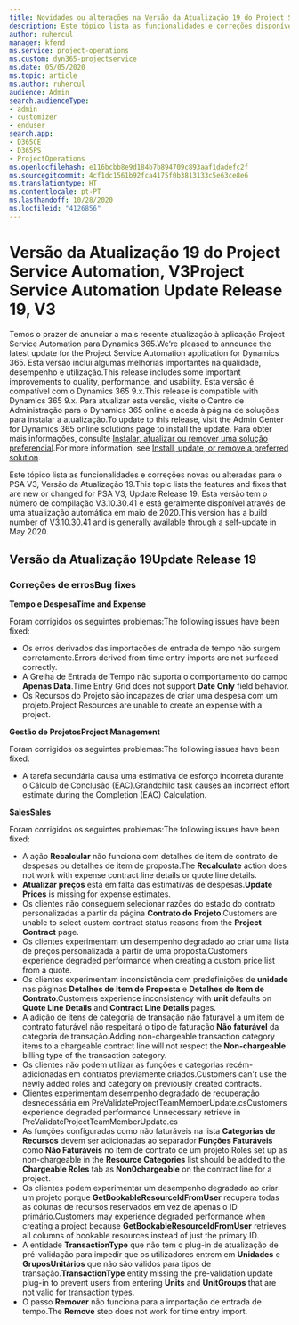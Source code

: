 ```yaml
---
title: Novidades ou alterações na Versão da Atualização 19 do Project Service Automation, V3
description: Este tópico lista as funcionalidades e correções disponíveis no Project Service Automation V3, Versão da Atualização 19, V3.
author: ruhercul
manager: kfend
ms.service: project-operations
ms.custom: dyn365-projectservice
ms.date: 05/05/2020
ms.topic: article
ms.author: ruhercul
audience: Admin
search.audienceType:
- admin
- customizer
- enduser
search.app:
- D365CE
- D365PS
- ProjectOperations
ms.openlocfilehash: e116bcbb8e9d184b7b894709c893aaf1dadefc2f
ms.sourcegitcommit: 4cf1dc1561b92fca4175f0b3813133c5e63ce8e6
ms.translationtype: HT
ms.contentlocale: pt-PT
ms.lasthandoff: 10/28/2020
ms.locfileid: "4126856"
---
```

# <a name="project-service-automation-update-release-19-v3"></a><span data-ttu-id="62968-103">Versão da Atualização 19 do Project Service Automation, V3</span><span class="sxs-lookup"><span data-stu-id="62968-103">Project Service Automation Update Release 19, V3</span></span>

<span data-ttu-id="62968-104">Temos o prazer de anunciar a mais recente atualização à aplicação Project Service Automation para Dynamics 365.</span><span class="sxs-lookup"><span data-stu-id="62968-104">We’re pleased to announce the latest update for the Project Service Automation application for Dynamics 365.</span></span> <span data-ttu-id="62968-105">Esta versão inclui algumas melhorias importantes na qualidade, desempenho e utilização.</span><span class="sxs-lookup"><span data-stu-id="62968-105">This release includes some important improvements to quality, performance, and usability.</span></span> <span data-ttu-id="62968-106">Esta versão é compatível com o Dynamics 365 9.x.</span><span class="sxs-lookup"><span data-stu-id="62968-106">This release is compatible with Dynamics 365 9.x.</span></span> <span data-ttu-id="62968-107">Para atualizar esta versão, visite o Centro de Administração para o Dynamics 365 online e aceda à página de soluções para instalar a atualização.</span><span class="sxs-lookup"><span data-stu-id="62968-107">To update to this release, visit the Admin Center for Dynamics 365 online solutions page to install the update.</span></span> <span data-ttu-id="62968-108">Para obter mais informações, consulte [Instalar, atualizar ou remover uma solução preferencial](https://docs.microsoft.com/power-platform/admin/install-remove-preferred-solution).</span><span class="sxs-lookup"><span data-stu-id="62968-108">For more information, see [Install, update, or remove a preferred solution](https://docs.microsoft.com/power-platform/admin/install-remove-preferred-solution).</span></span>

<span data-ttu-id="62968-109">Este tópico lista as funcionalidades e correções novas ou alteradas para o PSA V3, Versão da Atualização 19.</span><span class="sxs-lookup"><span data-stu-id="62968-109">This topic lists the features and fixes that are new or changed for PSA V3, Update Release 19.</span></span> <span data-ttu-id="62968-110">Esta versão tem o número de compilação V3.10.30.41 e está geralmente disponível através de uma atualização automática em maio de 2020.</span><span class="sxs-lookup"><span data-stu-id="62968-110">This version has a build number of V3.10.30.41 and is generally available through a self-update in May 2020.</span></span>

## <a name="update-release-19"></a><span data-ttu-id="62968-111">Versão da Atualização 19</span><span class="sxs-lookup"><span data-stu-id="62968-111">Update Release 19</span></span>

### <a name="bug-fixes"></a><span data-ttu-id="62968-112">Correções de erros</span><span class="sxs-lookup"><span data-stu-id="62968-112">Bug fixes</span></span>

<span data-ttu-id="62968-113">**Tempo e Despesa**</span><span class="sxs-lookup"><span data-stu-id="62968-113">**Time and Expense**</span></span>

<span data-ttu-id="62968-114">Foram corrigidos os seguintes problemas:</span><span class="sxs-lookup"><span data-stu-id="62968-114">The following issues have been fixed:</span></span> 

- <span data-ttu-id="62968-115">Os erros derivados das importações de entrada de tempo não surgem corretamente.</span><span class="sxs-lookup"><span data-stu-id="62968-115">Errors derived from time entry imports are not surfaced correctly.</span></span>
- <span data-ttu-id="62968-116">A Grelha de Entrada de Tempo não suporta o comportamento do campo **Apenas Data**.</span><span class="sxs-lookup"><span data-stu-id="62968-116">Time Entry Grid does not support **Date Only** field behavior.</span></span>
- <span data-ttu-id="62968-117">Os Recursos do Projeto são incapazes de criar uma despesa com um projeto.</span><span class="sxs-lookup"><span data-stu-id="62968-117">Project Resources are unable to create an expense with a project.</span></span>

<span data-ttu-id="62968-118">**Gestão de Projetos**</span><span class="sxs-lookup"><span data-stu-id="62968-118">**Project Management**</span></span>

<span data-ttu-id="62968-119">Foram corrigidos os seguintes problemas:</span><span class="sxs-lookup"><span data-stu-id="62968-119">The following issues have been fixed:</span></span> 

-  <span data-ttu-id="62968-120">A tarefa secundária causa uma estimativa de esforço incorreta durante o Cálculo de Conclusão (EAC).</span><span class="sxs-lookup"><span data-stu-id="62968-120">Grandchild task causes an incorrect effort estimate during the Completion (EAC) Calculation.</span></span>

<span data-ttu-id="62968-121">**Sales**</span><span class="sxs-lookup"><span data-stu-id="62968-121">**Sales**</span></span>

<span data-ttu-id="62968-122">Foram corrigidos os seguintes problemas:</span><span class="sxs-lookup"><span data-stu-id="62968-122">The following issues have been fixed:</span></span> 

- <span data-ttu-id="62968-123">A ação **Recalcular** não funciona com detalhes de item de contrato de despesas ou detalhes de item de proposta.</span><span class="sxs-lookup"><span data-stu-id="62968-123">The **Recalculate** action does not work with expense contract line details or quote line details.</span></span>
- <span data-ttu-id="62968-124">**Atualizar preços** está em falta das estimativas de despesas.</span><span class="sxs-lookup"><span data-stu-id="62968-124">**Update Prices** is missing for expense estimates.</span></span>
-  <span data-ttu-id="62968-125">Os clientes não conseguem selecionar razões do estado do contrato personalizadas a partir da página **Contrato do Projeto**.</span><span class="sxs-lookup"><span data-stu-id="62968-125">Customers are unable to select custom contract status reasons from the **Project Contract** page.</span></span>
- <span data-ttu-id="62968-126">Os clientes experimentam um desempenho degradado ao criar uma lista de preços personalizada a partir de uma proposta.</span><span class="sxs-lookup"><span data-stu-id="62968-126">Customers experience degraded performance when creating a custom price list from a quote.</span></span>
- <span data-ttu-id="62968-127">Os clientes experimentam inconsistência com predefinições de **unidade** nas páginas **Detalhes de Item de Proposta** e **Detalhes de Item de Contrato**.</span><span class="sxs-lookup"><span data-stu-id="62968-127">Customers experience inconsistency with **unit** defaults on **Quote Line Details** and **Contract Line Details** pages.</span></span>
- <span data-ttu-id="62968-128">A adição de itens de categoria de transação não faturável a um item de contrato faturável não respeitará o tipo de faturação **Não faturável** da categoria de transação.</span><span class="sxs-lookup"><span data-stu-id="62968-128">Adding non-chargeable transaction category items to a chargeable contract line will not respect the **Non-chargeable** billing type of the transaction category.</span></span>
- <span data-ttu-id="62968-129">Os clientes não podem utilizar as funções e categorias recém-adicionadas em contratos previamente criados.</span><span class="sxs-lookup"><span data-stu-id="62968-129">Customers can't use the newly added roles and category on previously created contracts.</span></span>
- <span data-ttu-id="62968-130">Clientes experimentam desempenho degradado de recuperação desnecessária em PreValidateProjectTeamMemberUpdate.cs</span><span class="sxs-lookup"><span data-stu-id="62968-130">Customers experience degraded performance Unnecessary retrieve in PreValidateProjectTeamMemberUpdate.cs</span></span>
- <span data-ttu-id="62968-131">As funções configuradas como não faturáveis na lista **Categorias de Recursos** devem ser adicionadas ao separador **Funções Faturáveis** como **Não Faturáveis** no item de contrato de um projeto.</span><span class="sxs-lookup"><span data-stu-id="62968-131">Roles set up as non-chargeable in the **Resource Categories** list should be added to the **Chargeable Roles** tab as **Non0chargeable** on the contract line for a project.</span></span>
- <span data-ttu-id="62968-132">Os clientes podem experimentar um desempenho degradado ao criar um projeto porque **GetBookableResourceIdFromUser** recupera todas as colunas de recursos reservados em vez de apenas o ID primário.</span><span class="sxs-lookup"><span data-stu-id="62968-132">Customers may experience degraded performance when creating a project because **GetBookableResourceIdFromUser** retrieves all columns of bookable resources instead of just the primary ID.</span></span>
- <span data-ttu-id="62968-133">A entidade **TransactionType** que não tem o plug-in de atualização de pré-validação para impedir que os utilizadores entrem em **Unidades** e **GruposUnitários** que não são válidos para tipos de transação.</span><span class="sxs-lookup"><span data-stu-id="62968-133">**TransactionType** entity missing the pre-validation update plug-in to prevent users from entering **Units** and **UnitGroups** that are not valid for transaction types.</span></span>
- <span data-ttu-id="62968-134">O passo **Remover** não funciona para a importação de entrada de tempo.</span><span class="sxs-lookup"><span data-stu-id="62968-134">The **Remove** step does not work for time entry import.</span></span>
